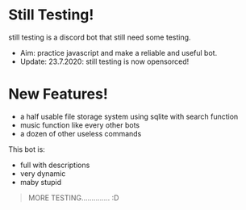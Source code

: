 # Still Testing!

still testing is a discord bot that still need some testing.

  - Aim: practice javascript and make a reliable and useful bot.
  - Update: 23.7.2020: still testing is now opensorced! 

# New Features!

  - a half usable file storage system using sqlite with search function
  - music function like every other bots 
  - a dozen of other useless commands 

This bot is:
  - full with descriptions 
  - very dynamic 
  - maby stupid 

> MORE TESTING..............  :D
